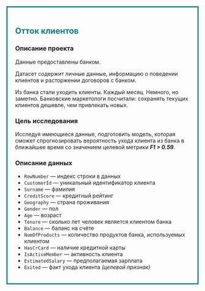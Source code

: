 <div style="border:solid teal 3px; padding: 20px"> <h2 style="color:teal; margin-bottom:20px">Отток клиентов </h2>

### Описание проекта

Данные предоставлены банком. 
    
Датасет содержит личные данные, информацию о поведении клиентов и расторжении договоров с банком.
    
Из банка стали уходить клиенты. Каждый месяц. Немного, но заметно. Банковские маркетологи посчитали: сохранять текущих клиентов дешевле, чем привлекать новых.
    
### Цель исследования
    
Исследуя имеющиеся данные, подготовить модель, которая сможет спрогнозировать вероятность ухода клиента из банка в ближайшее время со значением целевой метрики **_F1 > 0.59_**.
    
### Описание данных 

* `RowNumber` — индекс строки в данных
* `CustomerId` — уникальный идентификатор клиента
* `Surname` — фамилия
* `CreditScore` — кредитный рейтинг
* `Geography` — страна проживания
* `Gender` — пол
* `Age` — возраст
* `Tenure` — сколько лет человек является клиентом банка
* `Balance` — баланс на счёте
* `NumOfProducts` — количество продуктов банка, используемых клиентом
* `HasCrCard` — наличие кредитной карты
* `IsActiveMember` — активность клиента
* `EstimatedSalary` — предполагаемая зарплата
* `Exited` — факт ухода клиента _(целевой признак)_
